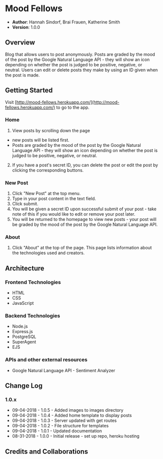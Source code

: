 # Mood Fellows

- **Author**: Hannah Sindorf, Brai Frauen, Katherine Smith
- **Version**: 1.0.0

## Overview
Blog that allows users to post anonymously. Posts are graded by the mood of the post by the Google Natural Language API - they will show an icon depending on whether the post is judged to be positive, negative, or neutral. Users can edit or delete posts they make by using an ID given when the post is made.

## Getting Started
Visit [http://mood-fellows.herokuapp.com/](http://mood-fellows.herokuapp.com/) to go to the app.

### Home
1. View posts by scrolling down the page 
- new posts will be listed first.
- Posts are graded by the mood of the post by the Google Natural Language API - they will show an icon depending on whether the post is judged to be positive, negative, or neutral.
2. If you have a post's secret ID, you can delete the post or edit the post by clicking the corresponding buttons.

### New Post
1. Click "New Post" at the top menu.
1. Type in your post content in the text field.
1. Click submit.
1. You will be given a secret ID upon successful submit of your post - take note of this if you would like to edit or remove your post later.
1. You will be returned to the homepage to view new posts - your post will be graded by the mood of the post by the Google Natural Language API.

### About
1. Click "About" at the top of the page. This page lists information about the technologies used and creators.

## Architecture

### Frontend Technologies
- HTML
- CSS
- JavaScript

### Backend Technologies
- Node.js
- Express.js
- PostgreSQL
- SuperAgent
- EJS

### APIs and other external resources
- Google Natural Language API - Sentiment Analyzer

## Change Log

### 1.0.x
- 09-04-2018 - 1.0.5 - Added images to images directory
- 09-04-2018 - 1.0.4 - Added home template to display posts
- 09-04-2018 - 1.0.3 - Server updated with get routes
- 09-04-2018 - 1.0.2 - File structure for templates
- 09-04-2018 - 1.0.1 - Updated documentation
- 08-31-2018 - 1.0.0 - Initial release - set up repo, heroku hosting

## Credits and Collaborations